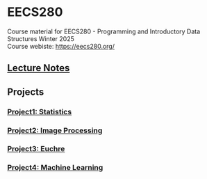 # EECS280
Course material for EECS280 - Programming and Introductory Data Structures Winter 2025  
Course webiste: https://eecs280.org/
## [Lecture Notes](https://eecs280staff.github.io/notes/)
## Projects
### [Project1: Statistics](https://eecs280staff.github.io/stats/)
### [Project2: Image Processing](https://eecs280staff.github.io/image-processing/)
### [Project3: Euchre](https://eecs280staff.github.io/euchre/)
### [Project4: Machine Learning](https://eecs280staff.github.io/ml-classifier/#ml-classifier)


